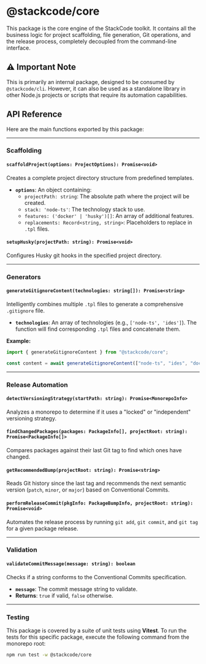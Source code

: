 # @stackcode/core

This package is the core engine of the StackCode toolkit. It contains all the business logic for project scaffolding, file generation, Git operations, and the release process, completely decoupled from the command-line interface.

## ⚠️ Important Note

This is primarily an internal package, designed to be consumed by `@stackcode/cli`. However, it can also be used as a standalone library in other Node.js projects or scripts that require its automation capabilities.

## API Reference

Here are the main functions exported by this package:

---

### Scaffolding

#### `scaffoldProject(options: ProjectOptions): Promise<void>`

Creates a complete project directory structure from predefined templates.

- **`options`**: An object containing:
  - `projectPath: string`: The absolute path where the project will be created.
  - `stack: 'node-ts'`: The technology stack to use.
  - `features: ('docker' | 'husky')[]`: An array of additional features.
  - `replacements: Record<string, string>`: Placeholders to replace in `.tpl` files.

#### `setupHusky(projectPath: string): Promise<void>`

Configures Husky git hooks in the specified project directory.

---

### Generators

#### `generateGitignoreContent(technologies: string[]): Promise<string>`

Intelligently combines multiple `.tpl` files to generate a comprehensive `.gitignore` file.

- **`technologies`**: An array of technologies (e.g., `['node-ts', 'ides']`). The function will find corresponding `.tpl` files and concatenate them.

**Example:**

```typescript
import { generateGitignoreContent } from "@stackcode/core";

const content = await generateGitignoreContent(["node-ts", "ides", "docker"]);
```

---

### Release Automation

#### `detectVersioningStrategy(startPath: string): Promise<MonorepoInfo>`

Analyzes a monorepo to determine if it uses a "locked" or "independent" versioning strategy.

#### `findChangedPackages(packages: PackageInfo[], projectRoot: string): Promise<PackageInfo[]>`

Compares packages against their last Git tag to find which ones have changed.

#### `getRecommendedBump(projectRoot: string): Promise<string>`

Reads Git history since the last tag and recommends the next semantic version (`patch`, `minor`, or `major`) based on Conventional Commits.

#### `performReleaseCommit(pkgInfo: PackageBumpInfo, projectRoot: string): Promise<void>`

Automates the release process by running `git add`, `git commit`, and `git tag` for a given package release.

---

### Validation

#### `validateCommitMessage(message: string): boolean`

Checks if a string conforms to the Conventional Commits specification.

- **`message`**: The commit message string to validate.
- **Returns**: `true` if valid, `false` otherwise.

---

### Testing

This package is covered by a suite of unit tests using **Vitest**. To run the tests for this specific package, execute the following command from the monorepo root:

```bash
npm run test -w @stackcode/core
```
